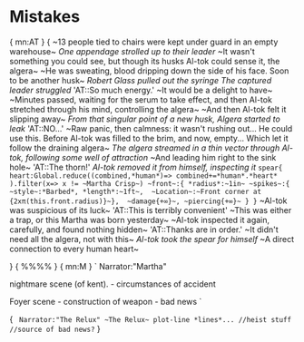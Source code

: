 # Mistakes
{
mn:AT
}
{
~13 people tied to chairs were kept under guard in an empty warehouse~
*One appendage strolled up to their leader*
~It wasn't something you could see, but though its husks Al-tok could sense it, the algera~
~He was sweating, blood dripping down the side of his face.
Soon to be another husk~
*Robert Glass pulled out the syringe*
*The captured leader struggled*
'AT::So much energy.'
~It would be a delight to have~
~Minutes passed, waiting for the serum to take effect, and then Al-tok stretched through his mind, controlling the algera~
~And then Al-tok felt it slipping away~
*From that singular point of a new husk, Algera started to leak*
'AT::NO...'
~Raw panic, then calmness: it wasn't rushing out... 
He could use this.
Before Al-tok was filled to the brim, and now, empty... 
Which let it follow the draining algera~ 
*The algera streamed in a thin vector through Al-tok, following some well of attraction*
~And leading him right to the sink hole~
'AT::The thorn!'
*Al-tok removed it from himself, inspecting it*
`
spear{
    heart:Global.reduce((combined,*human*)=>
      combined+=*human*.*heart*
    ).filter(x=> x != ~Martha Crisp~)
    ~front~:{
        *radius*:~1in~
        ~spikes~:{
            ~style~:*Barbed*,
            *length*:~1ft~, 
            ~Location~:~Front corner at {2xπ(this.front.radius)}~}, 
        ~damage{+∞}~,
        ~piercing{+∞}~
    }
}
`
~Al-tok was suspicious of its luck~
'AT::This is terribly convenient'
~This was either a trap, or this Martha was born yesterday~
~Al-tok inspected it again, carefully, and found nothing hidden~
'AT::Thanks are in order.'
~It didn't need all the algera, not with this~
*Al-tok took the spear for himself*
~A direct connection to every human heart~

}
{
%%%%
}
{
mn:M
}
`
Narrator:"Martha"

nightmare scene (of kent).
    - circumstances of accident

Foyer scene
    - construction of weapon 
    - bad news
`

{
` 
  Narrator:"The Relux"
    ~The Relux~ plot-line *lines*... //heist stuff
    //source of bad news?
`
}